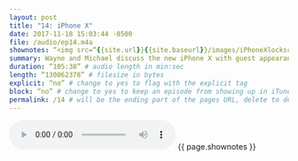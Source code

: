 ```yaml
---
layout: post
title: "14: iPhone X"
date: 2017-11-18 15:03:44 -0500
file: /audio/ep14.m4a
shownotes: “<img src=“{{site.url}}{{site.baseurl}}/images/iPhoneXlockscreen.png”>
summary: Wayne and Michael discuss the new iPhone X with guest appearance by Michael’s wife.”
duration: “105:38” # audio length in min:sec
length: “130062378” # filesize in bytes
explicit: “no” # change to yes to flag with the explicit tag
block: “no” # change to yes to keep an episode from showing up in iTunes
permalink: /14 # will be the ending part of the pages URL, delete to default to the title
---
```


<audio controls>
<source src=“/audio/ep14.m4a” type=“audio/x-m4a”>
Your browser does not support the audio element.
</audio>
{{ page.shownotes }}
